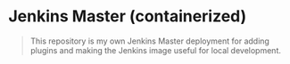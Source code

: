 # Jenkins Master (containerized)

> This repository is my own Jenkins Master deployment for adding plugins and making the Jenkins image useful for local development.